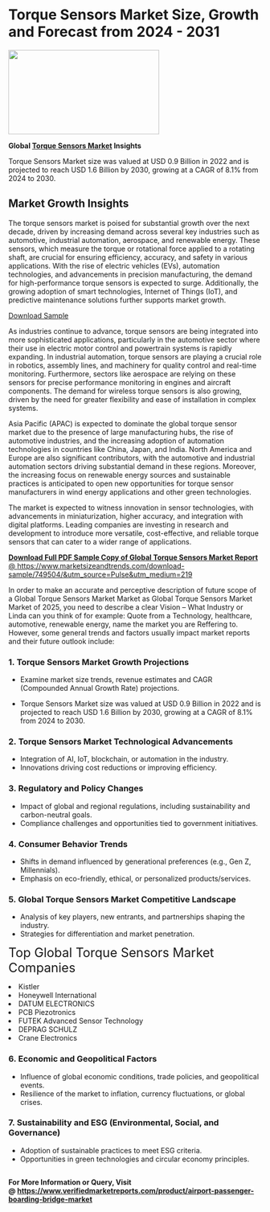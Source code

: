 <H1>Torque Sensors Market Size, Growth and Forecast from 2024 - 2031</H1><img class="aligncenter size-medium wp-image-584254" src="https://thirdeyenews.in/wp-content/uploads/2024/09/Global-Market-Research-300x168.jpeg" alt="" width="300" height="168" /><p><strong>Global&nbsp;<a href="https://www.marketsizeandtrends.com/download-sample/749504/&amp;utm_source=Pulse&amp;utm_medium=219">Torque Sensors Market</a> Insights</strong></p><p>Torque Sensors Market size was valued at USD 0.9 Billion in 2022 and is projected to reach USD 1.6 Billion by 2030, growing at a CAGR of 8.1% from 2024 to 2030.</p><p><h2>Market Growth Insights</h2> <p>The torque sensors market is poised for substantial growth over the next decade, driven by increasing demand across several key industries such as automotive, industrial automation, aerospace, and renewable energy. These sensors, which measure the torque or rotational force applied to a rotating shaft, are crucial for ensuring efficiency, accuracy, and safety in various applications. With the rise of electric vehicles (EVs), automation technologies, and advancements in precision manufacturing, the demand for high-performance torque sensors is expected to surge. Additionally, the growing adoption of smart technologies, Internet of Things (IoT), and predictive maintenance solutions further supports market growth.</p> <p><a href="download_sample_link">Download Sample</a></p> <p>As industries continue to advance, torque sensors are being integrated into more sophisticated applications, particularly in the automotive sector where their use in electric motor control and powertrain systems is rapidly expanding. In industrial automation, torque sensors are playing a crucial role in robotics, assembly lines, and machinery for quality control and real-time monitoring. Furthermore, sectors like aerospace are relying on these sensors for precise performance monitoring in engines and aircraft components. The demand for wireless torque sensors is also growing, driven by the need for greater flexibility and ease of installation in complex systems.</p> <p>Asia Pacific (APAC) is expected to dominate the global torque sensor market due to the presence of large manufacturing hubs, the rise of automotive industries, and the increasing adoption of automation technologies in countries like China, Japan, and India. North America and Europe are also significant contributors, with the automotive and industrial automation sectors driving substantial demand in these regions. Moreover, the increasing focus on renewable energy sources and sustainable practices is anticipated to open new opportunities for torque sensor manufacturers in wind energy applications and other green technologies.</p> <p>The market is expected to witness innovation in sensor technologies, with advancements in miniaturization, higher accuracy, and integration with digital platforms. Leading companies are investing in research and development to introduce more versatile, cost-effective, and reliable torque sensors that can cater to a wider range of applications.</p> <p><a href="get_more_link"></p><p><span class=""><strong>Download Full PDF Sample Copy of Global Torque Sensors Market Report</strong> @ <a href="https://www.marketsizeandtrends.com/download-sample/749504/&amp;utm_source=Pulse&amp;utm_medium=219" target="_blank">https://www.marketsizeandtrends.com/download-sample/749504/&amp;utm_source=Pulse&amp;utm_medium=219</a></span></p><p>In order to make an accurate and perceptive description of future scope of a Global&nbsp;Torque Sensors Market Market as Global&nbsp;Torque Sensors Market Market of 2025, you need to describe a clear Vision &ndash; What Industry or Linda can you think of for example: Quote from a Technology, healthcare, automotive, renewable energy, name the market you are Reffering to. However, some general trends and factors usually impact market reports and their future outlook include:</p><h3>1.&nbsp;<strong>Torque Sensors Market Growth Projections</strong></h3><ul><li>Examine market size trends, revenue estimates and CAGR (Compounded Annual Growth Rate) projections.</li><li><p>Torque Sensors Market size was valued at USD 0.9 Billion in 2022 and is projected to reach USD 1.6 Billion by 2030, growing at a CAGR of 8.1% from 2024 to 2030.</p></li></ul><h3>2.&nbsp;<strong>Torque Sensors Market Technological Advancements</strong></h3><ul><li>Integration of AI, IoT, blockchain, or automation in the industry.</li><li>Innovations driving cost reductions or improving efficiency.</li></ul><h3>3.&nbsp;<strong>Regulatory and Policy Changes</strong></h3><ul><li>Impact of global and regional regulations, including sustainability and carbon-neutral goals.</li><li>Compliance challenges and opportunities tied to government initiatives.</li></ul><h3>4.&nbsp;<strong>Consumer Behavior Trends</strong></h3><ul><li>Shifts in demand influenced by generational preferences (e.g., Gen Z, Millennials).</li><li>Emphasis on eco-friendly, ethical, or personalized products/services.</li></ul><h3>5.&nbsp;<strong>Global Torque Sensors Market Competitive Landscape</strong></h3><ul><li>Analysis of key players, new entrants, and partnerships shaping the industry.</li><li>Strategies for differentiation and market penetration.</li></ul><p data-pm-slice="1 1 []"><span style="color: inherit; font-family: inherit; font-size: 25px;">Top Global Torque Sensors Market Companies</span></p><div class="" data-test-id=""><p><li>Kistler</li><li> Honeywell International</li><li> DATUM ELECTRONICS</li><li> PCB Piezotronics</li><li> FUTEK Advanced Sensor Technology</li><li> DEPRAG SCHULZ</li><li> Crane Electronics</li></p></div><h3>6.&nbsp;<strong>Economic and Geopolitical Factors</strong></h3><ul><li>Influence of global economic conditions, trade policies, and geopolitical events.</li><li>Resilience of the market to inflation, currency fluctuations, or global crises.</li></ul><h3>7.&nbsp;<strong>Sustainability and ESG (Environmental, Social, and Governance)</strong></h3><ul><li>Adoption of sustainable practices to meet ESG criteria.</li><li>Opportunities in green technologies and circular economy principles.</li></ul><h2><strong style="font-size: 14px;">For More Information or Query, Visit @&nbsp;</strong><a style="background-color: #ffffff; font-size: 14px;" href="https://www.marketsizeandtrends.com/report/torque-sensors-market/" target="_blank">https://www.verifiedmarketreports.com/product/airport-passenger-boarding-bridge-market</a></h2>
